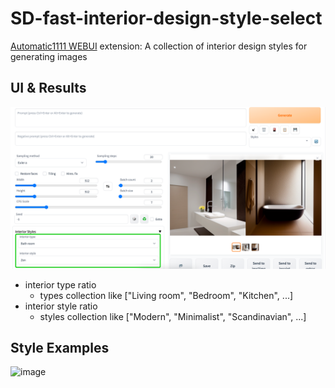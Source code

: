 # SD-fast-interior-design-style-select
[Automatic1111 WEBUI](https://github.com/AUTOMATIC1111/stable-diffusion-webui) extension: A collection of interior design styles for generating images

## UI & Results

![image](./pics/img.png)
- interior type ratio
  - types collection like ["Living room", "Bedroom", "Kitchen", ...]
- interior style ratio
  - styles collection like ["Modern", "Minimalist", "Scandinavian", ...]

## Style Examples

![image](./pics/img_1.png)

